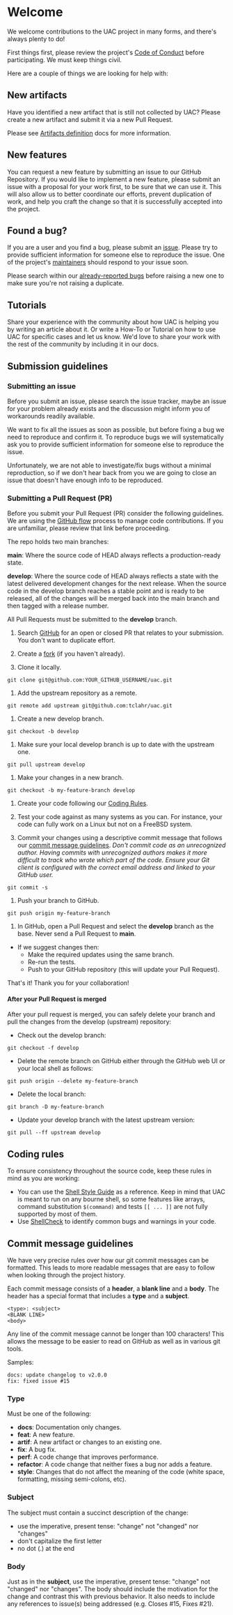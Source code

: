# Welcome

We welcome contributions to the UAC project in many forms, and there's always plenty to do!

First things first, please review the project's [Code of Conduct](CODE_OF_CONDUCT.md) before participating. We must keep things civil.

Here are a couple of things we are looking for help with:

## New artifacts

Have you identified a new artifact that is still not collected by UAC? Please create a new artifact and submit it via a new Pull Request.

Please see [Artifacts definition](https://tclahr.github.io/uac-docs/artifacts/) docs for more information.

## New features

You can request a new feature by submitting an issue to our GitHub Repository. If you would like to implement a new feature, please submit an issue with a proposal for your work first, to be sure that we can use it. This will also allow us to better coordinate our efforts, prevent duplication of work, and help you craft the change so that it is successfully accepted into the project.

## Found a bug?

If you are a user and you find a bug, please submit an [issue](https://github.com/tclahr/uac/issues). Please try to provide sufficient information for someone else to reproduce the issue. One of the project's [maintainers](MAINTAINERS.md) should respond to your issue soon.

Please search within our [already-reported bugs](https://github.com/tclahr/uac/issues) before raising a new one to make sure you're not raising a duplicate.

## Tutorials

Share your experience with the community about how UAC is helping you by writing an article about it. Or write a How-To or Tutorial on how to use UAC for specific cases and let us know. We'd love to share your work with the rest of the community by including it in our docs.

## Submission guidelines

### Submitting an issue

Before you submit an issue, please search the issue tracker, maybe an issue for your problem already exists and the discussion might inform you of workarounds readily available.

We want to fix all the issues as soon as possible, but before fixing a bug we need to reproduce and confirm it. To reproduce bugs we will systematically ask you to provide sufficient information for someone else to reproduce the issue.

Unfortunately, we are not able to investigate/fix bugs without a minimal reproduction, so if we don't hear back from you we are going to close an issue that doesn't have enough info to be reproduced.

### Submitting a Pull Request (PR)

Before you submit your Pull Request (PR) consider the following guidelines. We are using the [GitHub flow](https://guides.github.com/introduction/flow/) process to manage code contributions. If you are unfamiliar, please review that link before proceeding.

The repo holds two main branches:

**main**: Where the source code of HEAD always reflects a production-ready state.

**develop**: Where the source code of HEAD always reflects a state with the latest delivered development changes for the next release. When the source code in the develop branch reaches a stable point and is ready to be released, all of the changes will be merged back into the main branch and then tagged with a release number.

All Pull Requests must be submitted to the **develop** branch.

1. Search [GitHub](https://github.com/tclahr/uac/pulls) for an open or closed PR that relates to your submission. You don't want to duplicate effort.

1. Create a [fork](https://help.github.com/articles/fork-a-repo) (if you haven't already).

1. Clone it locally.

```shell
git clone git@github.com:YOUR_GITHUB_USERNAME/uac.git
```

1. Add the upstream repository as a remote.

```shell
git remote add upstream git@github.com:tclahr/uac.git
```

1. Create a new develop branch.

```shell
git checkout -b develop
```

1. Make sure your local develop branch is up to date with the upstream one.

```shell
git pull upstream develop
```

1. Make your changes in a new branch.

```shell
git checkout -b my-feature-branch develop
```

1. Create your code following our [Coding Rules](#coding-rules).

1. Test your code against as many systems as you can. For instance, your code can fully work on a Linux but not on a FreeBSD system.

1. Commit your changes using a descriptive commit message that follows our [commit message guidelines](#commit-message-guidelines). *Don't commit code as an unrecognized author. Having commits with unrecognized authors makes it more difficult to track who wrote which part of the code. Ensure your Git client is configured with the correct email address and linked to your GitHub user.*

  ```shell
  git commit -s
  ```

1. Push your branch to GitHub.

  ```shell
  git push origin my-feature-branch
  ```

1. In GitHub, open a Pull Request and select the **develop** branch as the base. Never send a Pull Request to **main**.

- If we suggest changes then:
  - Make the required updates using the same branch.
  - Re-run the tests.
  - Push to your GitHub repository (this will update your Pull Request).

That's it! Thank you for your collaboration!

#### After your Pull Request is merged

After your pull request is merged, you can safely delete your branch and pull the changes from the develop (upstream) repository:

- Check out the develop branch:

```shell
git checkout -f develop
```

- Delete the remote branch on GitHub either through the GitHub web UI or your local shell as follows:

```shell
git push origin --delete my-feature-branch
```

- Delete the local branch:

```shell
git branch -D my-feature-branch
```

- Update your develop branch with the latest upstream version:

```shell
git pull --ff upstream develop
```

## Coding rules

To ensure consistency throughout the source code, keep these rules in mind as you are working:

- You can use the [Shell Style Guide](https://google.github.io/styleguide/shellguide.html) as a reference. Keep in mind that UAC is meant to run on any bourne shell, so some features like arrays, command substitution ```$(command)``` and tests ```[[ ... ]]``` are not fully supported by most of them.
- Use [ShellCheck](https://www.shellcheck.net) to identify common bugs and warnings in your code.

## Commit message guidelines

We have very precise rules over how our git commit messages can be formatted. This leads to more readable messages that are easy to follow when looking through the project history.

Each commit message consists of a **header**, a **blank line** and a **body**. The header has a special format that includes a **type** and a **subject**. 

```
<type>: <subject>
<BLANK LINE>
<body>
```

Any line of the commit message cannot be longer than 100 characters! This allows the message to be easier to read on GitHub as well as in various git tools.

Samples:

```
docs: update changelog to v2.0.0
fix: fixed issue #15
```

### Type

Must be one of the following:

- **docs**: Documentation only changes.
- **feat**: A new feature.
- **artif**: A new artifact or changes to an existing one.
- **fix**: A bug fix.
- **perf**: A code change that improves performance.
- **refactor**: A code change that neither fixes a bug nor adds a feature.
- **style**: Changes that do not affect the meaning of the code (white space, formatting, missing semi-colons, etc).

### Subject

The subject must contain a succinct description of the change:

- use the imperative, present tense: "change" not "changed" nor "changes"
- don't capitalize the first letter
- no dot (.) at the end

### Body

Just as in the **subject**, use the imperative, present tense: "change" not "changed" nor "changes". The body should include the motivation for the change and contrast this with previous behavior. It also needs to include any references to issue(s) being addressed (e.g. Closes #15, Fixes #21).
